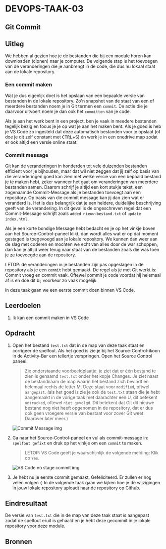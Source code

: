 # DEVOPS-TAAK-03

## Git Commit

## Uitleg

We hebben al gezien hoe je de bestanden die bij een module horen kan downloaden (clonen) naar je computer. De volgende stap is het toevoegen van de veranderingen die je aanbrengt in de code, die dus nu lokaal staat aan de lokale repository.

### Een commit maken

Wat je dus eigenlijk doet is het opslaan van een bepaalde versie van bestanden in de lokale repository. Zo'n snapshot van de staat van een of meerdere bestanden noem je in Git termen een `commit`. De actie die je daarvoor uitvoert noem je dan ook het `committen` van je code.

Als je aan het werk bent in een project, ben je vaak in meedere bestanden tegelijk bezig en focus je je op wat je aan het maken bent. Als je goed is heb je VS Code zo ingesteld dat deze automatisch bestanden voor je opslaat (of doe je dit zelf constant met <kbd>CTRL</kbd>+<kbd>S</kbd>) én werk je in een onedrive map zodat er ook altijd een versie online staat.

### Commit message

Git kan de veranderingen in honderden tot vele duizenden bestanden efficient voor je bijhouden, maar dat wil niet zeggen dat jij zelf op basis van die veranderingen goed kan zien met welke versie van een bepaald bestand je te maken hebt, zeker wanneer het gaat om veranderingen van meerdere bestanden samen. Daarom schrijf je altijd een kort stukje tekst, een zogenaamde Commit-Message als je bestanden toevoegt aan een repository. Op basis van die commit message kan jij dan zien wat er veranderd is. Het is dus belangrijk dat je een heldere, duidelijke beschrijving geeft van de verandering. In dit geval is de ongeschreven regel dat een Commit-Message schrijft zoals `added nieuw-bestand.txt` of `update index.html`.

Als je een korte bondige Message hebt bedacht en je op het vinkje boven aan het Source-Control-paneel klikt, dan wordt alles wat er op dat moment gestaged is toegevoegd aan je lokale repository. We kunnen dan weer aan de slag met coderen en mochten we echt van alles door de war schoppen, dan kan je altijd weer terug naar staat van de bestanden zoals die was toen je ze toevoegde aan de repository.

LETOP: de veranderingen in je bestanden zijn pas opgeslagen in de repository als je een `commit` hebt gemaakt. De regel als je met Git werkt is: Commit vroeg en commit vaak. Oftewel commit je code voordat hij helemaal af is en doe dit bij voorkeur zo vaak mogelijk.

In deze taak gaan we een eerste commit doen binnen VS Code.

## Leerdoelen

1. Ik kan een commit maken in VS Code

## Opdracht

1. Open het bestand `test.txt` dat in de map van deze taak staat en corrigeer de spelfout. Als het goed is zie je bij het Source-Control-ikoon in de Activity-Bar een tellertje verspringen. Open het Source Control paneel. 
   > Zie onderstaande voorbeeldplaatje: je ziet dat er één bestand te zien is genaamd `test.txt` onder het kopje Changes. Je ziet naast de bestandnaam de map waarin het bestand zich bevindt en helemaal rechts de letter M. Deze staat voor `modified`, oftwel `aangepast`. (als het goed is zie je ook de `test.txt` staan die je hebt aangemaakt in de vorige taak met daarachter een U, dit betekent `untracked`, oftewel `niet gevolgd`. Dit betekent dat Git dit nieuwe bestand nog niet heeft opgenomen in de repository, dat er dus ook geen vroegere versie van bestaat voor zover Git weet. Daarover later meer.) 
   
   ![Commit Message img](https://github.com/Amstelland-Software-Development/DEVOPS/blob/master/03-Versiebeheer/taak03%20-%20Git%20Commit/img/vs-code-commit-message.jpg)

2. Ga naar het Source-Control-paneel en vul als commit-message in: `spelfout gefixt` en druk op het vinkje om een `commit` te maken. 
   > LETOP: VS Code geeft je waarschijnlijk de volgende melding: Klik op `Yes`.

   ![VS Code no stage commit img](https://github.com/Amstelland-Software-Development/DEVOPS/blob/master/03-Versiebeheer/taak03%20-%20Git%20Commit/img/vs-code-alert-commit-no-stage.jpg)

3. Je hebt nu je eerste commit gemaakt. Gefeliciteerd. Er zullen er nog velen volgen :) In de volgende taak gaan we kijken hoe je de wijzigingen in jouw lokale repository uploadt naar de repository op Github.


## Eindresultaat

De versie van `test.txt` die in de map van deze taak staat is aangepast zodat de spelfout eruit is gehaald en je hebt deze gecommit in je lokale repository voor deze module.

## Bronnen
